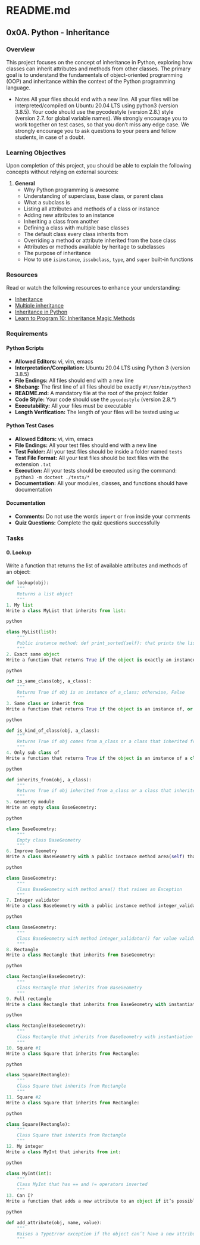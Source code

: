 # README.md

## 0x0A. Python - Inheritance

### Overview

This project focuses on the concept of inheritance in Python, exploring how classes can inherit attributes and methods from other classes. The primary goal is to understand the fundamentals of object-oriented programming (OOP) and inheritance within the context of the Python programming language.

  - Notes
All your files should end with a new line.
All your files will be interpreted/compiled on Ubuntu 20.04 LTS using python3 (version 3.8.5).
Your code should use the pycodestyle (version 2.8.) style (version 2.7. for global variable names).
We strongly encourage you to work together on test cases, so that you don’t miss any edge case.
We strongly encourage you to ask questions to your peers and fellow students, in case of a doubt.

### Learning Objectives

Upon completion of this project, you should be able to explain the following concepts without relying on external sources:

1. **General**
   - Why Python programming is awesome
   - Understanding of superclass, base class, or parent class
   - What a subclass is
   - Listing all attributes and methods of a class or instance
   - Adding new attributes to an instance
   - Inheriting a class from another
   - Defining a class with multiple base classes
   - The default class every class inherits from
   - Overriding a method or attribute inherited from the base class
   - Attributes or methods available by heritage to subclasses
   - The purpose of inheritance
   - How to use `isinstance`, `issubclass`, `type`, and `super` built-in functions

### Resources

Read or watch the following resources to enhance your understanding:

- [Inheritance](https://docs.python.org/3/tutorial/errors.html)
- [Multiple inheritance](https://docs.python.org/3/tutorial/classes.html#multiple-inheritance)
- [Inheritance in Python](https://www.geeksforgeeks.org/inheritance-in-python/)
- [Learn to Program 10: Inheritance Magic Methods](https://www.youtube.com/watch?v=d8kCdLCi6Lk)

### Requirements

#### Python Scripts

- **Allowed Editors:** vi, vim, emacs
- **Interpretation/Compilation:** Ubuntu 20.04 LTS using Python 3 (version 3.8.5)
- **File Endings:** All files should end with a new line
- **Shebang:** The first line of all files should be exactly `#!/usr/bin/python3`
- **README.md:** A mandatory file at the root of the project folder
- **Code Style:** Your code should use the `pycodestyle` (version 2.8.*)
- **Executability:** All your files must be executable
- **Length Verification:** The length of your files will be tested using `wc`

#### Python Test Cases

- **Allowed Editors:** vi, vim, emacs
- **File Endings:** All your test files should end with a new line
- **Test Folder:** All your test files should be inside a folder named `tests`
- **Test File Format:** All your test files should be text files with the extension `.txt`
- **Execution:** All your tests should be executed using the command: `python3 -m doctest ./tests/*`
- **Documentation:** All your modules, classes, and functions should have documentation

#### Documentation

- **Comments:** Do not use the words `import` or `from` inside your comments
- **Quiz Questions:** Complete the quiz questions successfully

### Tasks

#### 0. Lookup

Write a function that returns the list of available attributes and methods of an object:

```python
def lookup(obj):
    """
    Returns a list object
    """
1. My list
Write a class MyList that inherits from list:

python

class MyList(list):
    """
    Public instance method: def print_sorted(self): that prints the list, but sorted (ascending sort)
    """
2. Exact same object
Write a function that returns True if the object is exactly an instance of the specified class; otherwise False:

python

def is_same_class(obj, a_class):
    """
    Returns True if obj is an instance of a_class; otherwise, False
    """
3. Same class or inherit from
Write a function that returns True if the object is an instance of, or if the object is an instance of a class that inherited from, the specified class; otherwise False:

python

def is_kind_of_class(obj, a_class):
    """
    Returns True if obj comes from a_class or a class that inherited from a_class; otherwise, False
    """
4. Only sub class of
Write a function that returns True if the object is an instance of a class that inherited (directly or indirectly) from the specified class; otherwise False:

python

def inherits_from(obj, a_class):
    """
    Returns True if obj inherited from a_class or a class that inherited from a_class; otherwise, False
    """
5. Geometry module
Write an empty class BaseGeometry:

python

class BaseGeometry:
    """
    Empty class BaseGeometry
    """
6. Improve Geometry
Write a class BaseGeometry with a public instance method area(self) that raises an Exception with the message area() is not implemented:

python

class BaseGeometry:
    """
    Class BaseGeometry with method area() that raises an Exception
    """
7. Integer validator
Write a class BaseGeometry with a public instance method integer_validator(self, name, value) that validates value:

python

class BaseGeometry:
    """
    Class BaseGeometry with method integer_validator() for value validation
    """
8. Rectangle
Write a class Rectangle that inherits from BaseGeometry:

python

class Rectangle(BaseGeometry):
    """
    Class Rectangle that inherits from BaseGeometry
    """
9. Full rectangle
Write a class Rectangle that inherits from BaseGeometry with instantiation requirements:

python

class Rectangle(BaseGeometry):
    """
    Class Rectangle that inherits from BaseGeometry with instantiation requirements
    """
10. Square #1
Write a class Square that inherits from Rectangle:

python

class Square(Rectangle):
    """
    Class Square that inherits from Rectangle
    """
11. Square #2
Write a class Square that inherits from Rectangle:

python

class Square(Rectangle):
    """
    Class Square that inherits from Rectangle
    """
12. My integer
Write a class MyInt that inherits from int:

python

class MyInt(int):
    """
    Class MyInt that has == and != operators inverted
    """
13. Can I?
Write a function that adds a new attribute to an object if it’s possible:

python

def add_attribute(obj, name, value):
    """
    Raises a TypeError exception if the object can’t have a new attribute
    """
